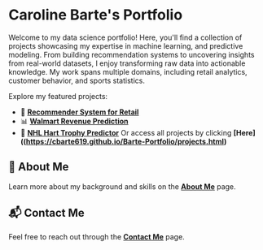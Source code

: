 # Caroline Barte's Portfolio
Welcome to my data science portfolio! Here, you'll find a collection of projects showcasing my expertise in machine learning, and predictive modeling. From building recommendation systems to uncovering insights from real-world datasets, I enjoy transforming raw data into actionable knowledge. My work spans multiple domains, including retail analytics, customer behavior, and sports statistics.

Explore my featured projects:
- 🛒 **[Recommender System for Retail](https://cbarte619.github.io/Barte-Portfolio/projects.html)**
- 📊 **[Walmart Revenue Prediction](https://cbarte619.github.io/Barte-Portfolio/projects.html)**
- 🏒 **[NHL Hart Trophy Predictor](https://cbarte619.github.io/Barte-Portfolio/projects.html)**
Or access all projects by clicking **[Here]((https://cbarte619.github.io/Barte-Portfolio/projects.html)**


## 📌 About Me
Learn more about my background and skills on the **[About Me](https://cbarte619.github.io/Barte-Portfolio/about.html)** page.

## 📬 Contact Me
Feel free to reach out through the **[Contact Me](https://cbarte619.github.io/Barte-Portfolio/contact.html)** page.

